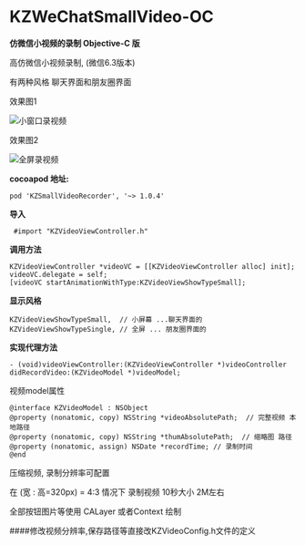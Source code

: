 # KZWeChatSmallVideo-OC
**仿微信小视频的录制  Objective-C 版**

高仿微信小视频录制, (微信6.3版本)

有两种风格 聊天界面和朋友圈界面

效果图1

![小窗口录视频](https://github.com/houkangzhu/KZWeChatSmallVideo-OC/blob/master/record3.gif)

效果图2

![全屏录视频](https://github.com/houkangzhu/KZWeChatSmallVideo-OC/blob/master/record1.gif)

**cocoapod 地址:**

```
pod 'KZSmallVideoRecorder', '~> 1.0.4'
```

**导入**

```
 #import "KZVideoViewController.h"
```

**调用方法**

```
KZVideoViewController *videoVC = [[KZVideoViewController alloc] init];
videoVC.delegate = self;
[videoVC startAnimationWithType:KZVideoViewShowTypeSmall];
```

**显示风格**

```
KZVideoViewShowTypeSmall,  // 小屏幕 ...聊天界面的
KZVideoViewShowTypeSingle, // 全屏 ... 朋友圈界面的
```
**实现代理方法**

```
- (void)videoViewController:(KZVideoViewController *)videoController didRecordVideo:(KZVideoModel *)videoModel;
```

视频model属性

```
@interface KZVideoModel : NSObject
@property (nonatomic, copy) NSString *videoAbsolutePath;  // 完整视频 本地路径
@property (nonatomic, copy) NSString *thumAbsolutePath;  // 缩略图 路径
@property (nonatomic, assign) NSDate *recordTime; // 录制时间
@end
```
压缩视频, 录制分辨率可配置

在 (宽 : 高=320px) = 4:3  情况下 录制视频 10秒大小 2M左右

全部按钮图片等使用 CALayer 或者Context 绘制

####修改视频分辨率,保存路径等直接改KZVideoConfig.h文件的定义

